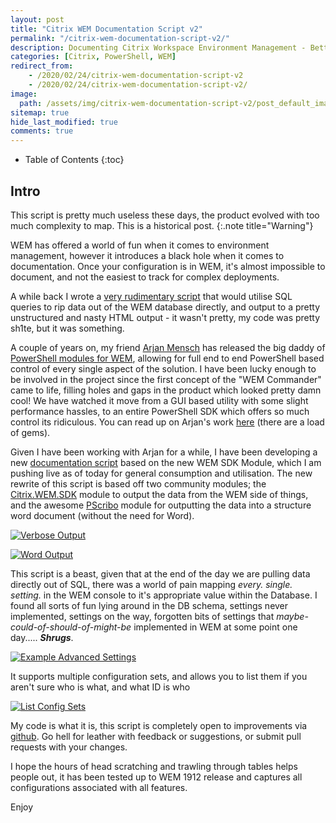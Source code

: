 ```yaml
---
layout: post
title: "Citrix WEM Documentation Script v2"
permalink: "/citrix-wem-documentation-script-v2/"
description: Documenting Citrix Workspace Environment Management - Better than last time
categories: [Citrix, PowerShell, WEM]
redirect_from: 
    - /2020/02/24/citrix-wem-documentation-script-v2
    - /2020/02/24/citrix-wem-documentation-script-v2/
image:
  path: /assets/img/citrix-wem-documentation-script-v2/post_default_image.jpg
sitemap: true
hide_last_modified: true
comments: true
---
```


<!--excerpt-->

-  Table of Contents
{:toc}

## Intro

This script is pretty much useless these days, the product evolved with too much complexity to map. This is a historical post.
{:.note title="Warning"}

WEM has offered a world of fun when it comes to environment management, however it introduces a black hole when it comes to documentation. Once your configuration is in WEM, it's almost impossible to document, and not the easiest to track for complex deployments.

A while back I wrote a [very rudimentary script](https://jkindon.com/2017/12/10/wem-documentation-script-update/) that would utilise SQL queries to rip data out of the WEM database directly, and output to a pretty unstructured and nasty HTML output - it wasn't pretty, my code was pretty sh1te, but it was something.

A couple of years on, my friend [Arjan Mensch](https://twitter.com/menschab) has released the big daddy of [PowerShell modules for WEM](https://msfreaks.wordpress.com/2020/02/17/citrix-wemsdk-powershell-module-for-citrix-wem/), allowing for full end to end PowerShell based control of every single aspect of the solution. I have been lucky enough to be involved in the project since the first concept of the "WEM Commander" came to life, filling holes and gaps in the product which looked pretty damn cool! We have watched it move from a GUI based utility with some slight performance hassles, to an entire PowerShell SDK which offers so much control its ridiculous. You can read up on Arjan's work [here](https://msfreaks.wordpress.com/) (there are a load of gems).

Given I have been working with Arjan for a while, I have been developing a new [documentation script](https://github.com/JamesKindon/CitrixWEMDoc_V2/) based on the new WEM SDK Module, which I am pushing live as of today for general consumption and utilisation. The new rewrite of this script is based off two community modules; the [Citrix.WEM.SDK](https://www.powershellgallery.com/packages/Citrix.WEMSDK) module to output the data from the WEM side of things, and the awesome [PScribo](https://www.powershellgallery.com/packages/PScribo) module for outputting the data into a structure word document (without the need for Word). 

[![Verbose Output]({{site.baseurl}}/assets/img/citrix-wem-documentation-script-v2/PS.png)]({{site.baseurl}}/assets/img/citrix-wem-documentation-script-v2/PS.png)

[![Word Output]({{site.baseurl}}/assets/img/citrix-wem-documentation-script-v2/Doco.png)]({{site.baseurl}}/assets/img/citrix-wem-documentation-script-v2/Doco.png)

This script is a beast, given that at the end of the day we are pulling data directly out of SQL, there was a world of pain mapping _every. single. setting._ in the WEM console to it's appropriate value within the Database. I found all sorts of fun lying around in the DB schema, settings never implemented, settings on the way, forgotten bits of settings that _maybe-could-of-should-of-might-be_ implemented in WEM at some point one day..... ***Shrugs***. 

[![Example Advanced Settings]({{site.baseurl}}/assets/img/citrix-wem-documentation-script-v2/AdvancedSettings.png)]({{site.baseurl}}/assets/img/citrix-wem-documentation-script-v2/AdvancedSettings.png)

It supports multiple configuration sets, and allows you to list them if you aren't sure who is what, and what ID is who 

[![List Config Sets]({{site.baseurl}}/assets/img/citrix-wem-documentation-script-v2/ConfigSetsPS.png)]({{site.baseurl}}/assets/img/citrix-wem-documentation-script-v2/ConfigSetsPS.png)

My code is what it is, this script is completely open to improvements via [github](https://github.com/JamesKindon/CitrixWEMDoc_V2/). Go hell for leather with feedback or suggestions, or submit pull requests with your changes. 

I hope the hours of head scratching and trawling through tables helps people out, it has been tested up to WEM 1912 release and captures all configurations associated with all features. 

Enjoy
